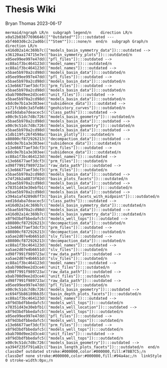 Thesis Wiki
================
Bryan Thomas
2023-06-17

`mermaid/ngraph LR/n  subgraph legend/n    direction LR/n    x0a52b03877696646([""Outdated""]):::outdated --- xbf4603d6c2c2ad6b([""Stem""]):::none/n  end/n  subgraph Graph/n    direction LR/n    x416d02a14c369b7c(["models_basin_symmetry_data"]):::outdated --> x36120aa174715e7e(["basin_symmetry_plots"]):::outdated/n    x05ee99ee997e47dd(["pfl_files"]):::outdated --> xc88a1f3bc464123d(["model_names"]):::outdated/n    xc88a1f3bc464123d(["model_names"]):::outdated --> x5bae5b970a2cd98d(["models_basin_data"]):::outdated/n    x05ee99ee997e47dd(["pfl_files"]):::outdated --> x5bae5b970a2cd98d(["models_basin_data"]):::outdated/n    x13e66677aef3dcf3(["prm_files"]):::outdated --> x5bae5b970a2cd98d(["models_basin_data"]):::outdated/n    xbab700d9ee2d3ce4(["unit_files"]):::outdated --> x5bae5b970a2cd98d(["models_basin_data"]):::outdated/n    x8dc0e7b1a3e303ee(["subsidence_data"]):::outdated --> x171fcbb0c3a5fe86(["geohistory_curves"]):::outdated/n    xed16daba7deacec5(["class_paths"]):::outdated --> x00c9c51dc7d8c726(["models_basin_geometry"]):::outdated/n    x5bae5b970a2cd98d(["models_basin_data"]):::outdated --> x00c9c51dc7d8c726(["models_basin_geometry"]):::outdated/n    x5bae5b970a2cd98d(["models_basin_data"]):::outdated --> x1db119fc26f4598a(["basin_plotly"]):::outdated/n    x80800cf872926213(["decompaction_data"]):::outdated --> x8dc0e7b1a3e303ee(["subsidence_data"]):::outdated/n    x13e66677aef3dcf3(["prm_files"]):::outdated --> x8dc0e7b1a3e303ee(["subsidence_data"]):::outdated/n    xc88a1f3bc464123d(["model_names"]):::outdated --> x13e66677aef3dcf3(["prm_files"]):::outdated/n    xd98f7991f989723a(["raw_data_path"]):::outdated --> x13e66677aef3dcf3(["prm_files"]):::outdated/n    x5bae5b970a2cd98d(["models_basin_data"]):::outdated --> x74f26b2a8873f02d(["basin_plots_facets"]):::outdated/n    x5bae5b970a2cd98d(["models_basin_data"]):::outdated --> x78351d43e30ebfb1(["models_well_location"]):::outdated/n    x5bae5b970a2cd98d(["models_basin_data"]):::outdated --> x394a1af4289d6ff3(["basin_plots_facets_with_midpoint"]):::outdated/n    xed16daba7deacec5(["class_paths"]):::outdated --> x416d02a14c369b7c(["models_basin_symmetry_data"]):::outdated/n    x5bae5b970a2cd98d(["models_basin_data"]):::outdated --> x416d02a14c369b7c(["models_basin_symmetry_data"]):::outdated/n    x8f9d3bdfbbedafc5(["models_well_tops"]):::outdated --> x80800cf872926213(["decompaction_data"]):::outdated/n    x13e66677aef3dcf3(["prm_files"]):::outdated --> x80800cf872926213(["decompaction_data"]):::outdated/n    xa5ae2d07e4b6651d(["slv_files"]):::outdated --> x80800cf872926213(["decompaction_data"]):::outdated/n    xc88a1f3bc464123d(["model_names"]):::outdated --> xa5ae2d07e4b6651d(["slv_files"]):::outdated/n    xd98f7991f989723a(["raw_data_path"]):::outdated --> xa5ae2d07e4b6651d(["slv_files"]):::outdated/n    xc88a1f3bc464123d(["model_names"]):::outdated --> xbab700d9ee2d3ce4(["unit_files"]):::outdated/n    xd98f7991f989723a(["raw_data_path"]):::outdated --> xbab700d9ee2d3ce4(["unit_files"]):::outdated/n    xd98f7991f989723a(["raw_data_path"]):::outdated --> x05ee99ee997e47dd(["pfl_files"]):::outdated/n    x00c9c51dc7d8c726(["models_basin_geometry"]):::outdated --> xc694f5b86189bb35(["basin_depth_plots_facets"]):::outdated/n    xc88a1f3bc464123d(["model_names"]):::outdated --> x8f9d3bdfbbedafc5(["models_well_tops"]):::outdated/n    x78351d43e30ebfb1(["models_well_location"]):::outdated --> x8f9d3bdfbbedafc5(["models_well_tops"]):::outdated/n    x05ee99ee997e47dd(["pfl_files"]):::outdated --> x8f9d3bdfbbedafc5(["models_well_tops"]):::outdated/n    x13e66677aef3dcf3(["prm_files"]):::outdated --> x8f9d3bdfbbedafc5(["models_well_tops"]):::outdated/n    xbab700d9ee2d3ce4(["unit_files"]):::outdated --> x8f9d3bdfbbedafc5(["models_well_tops"]):::outdated/n    x00c9c51dc7d8c726(["models_basin_geometry"]):::outdated --> xa394f235f791a82c(["basin_length_plots_facets"]):::outdated/n  end/n  classDef outdated stroke:#000000,color:#000000,fill:#78B7C5;/n  classDef none stroke:#000000,color:#000000,fill:#94a4ac;/n  linkStyle 0 stroke-width:0px;/n`

